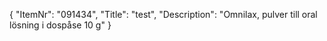 {
  "ItemNr": "091434",
  "Title": "test",
  "Description": "Omnilax, pulver till oral lösning i dospåse 10 g"
}